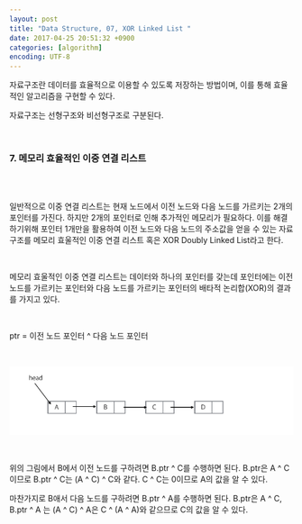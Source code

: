 ```yaml
---
layout: post
title: "Data Structure, 07, XOR Linked List "
date: 2017-04-25 20:51:32 +0900
categories: [algorithm]
encoding: UTF-8
---
```


자료구조란 데이터를 효율적으로 이용할 수 있도록 저장하는 방법이며,
이를 통해 효율적인 알고리즘을 구현할 수 있다. 

자료구조는 선형구조와 비선형구조로 구분된다. 

<br/>


### 7. 메모리 효율적인 이중 연결 리스트 

<br/>
<br/>


일반적으로 이중 연결 리스트는 현재 노드에서 이전 노드와 다음 노드를 가르키는 2개의 포인터를 가진다. 
하지만 2개의 포인터로 인해 추가적인 메모리가 필요하다. 이를 해결하기위해 포인터 1개만을 활용하여 
이전 노드와 다음 노드의 주소값을 얻을 수 있는 자료구조를 메모리 효울적인 이중 연결 리스트 혹은 XOR Doubly Linked List라고 한다. 


<br/>

메모리 효울적인 이중 연결 리스트는 데이터와 하나의 포인터를 갖는데 포인터에는 이전 노드를 가르키는 포인터와 다음 노드를 가르키는 포인터의 배타적 논리합(XOR)의 결과를
가지고 있다.

<br/>

ptr = 이전 노드 포인터 ^ 다음 노드 포인터 

<br/>

![branch Image](https://raw.githubusercontent.com/sanghak-lee/sanghak-lee.github.io/master/static/img/_posts/XOR.png)

<br/>


위의 그림에서 B에서 이전 노드를 구하려면 B.ptr ^ C를 수행하면 된다. 
B.ptr은 A ^ C 이므로 B.ptr ^ C는 (A ^ C) ^ C와 같다. C ^ C는 0이므로 A의 값을 알 수 있다. 


마찬가지로 B애서 다음 노드를 구하려면 B.ptr ^ A를 수행하면 된다.
B.ptr은 A ^ C, B.ptr ^ A 는 (A ^ C) ^ A은 C ^ (A ^ A)와 같으므로 C의 값을 알 수 있다.   


<br/>
<br/>

